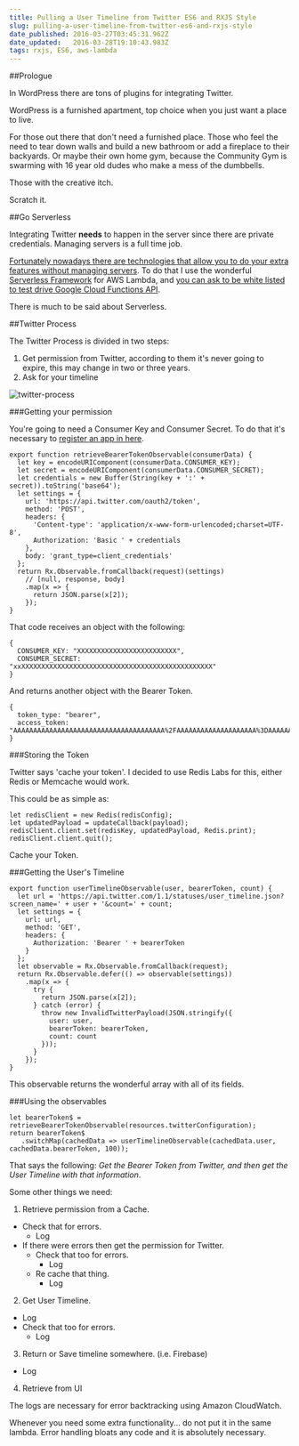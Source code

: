 ```yaml
---
title: Pulling a User Timeline from Twitter ES6 and RXJS Style
slug: pulling-a-user-timeline-from-twitter-es6-and-rxjs-style
date_published: 2016-03-27T03:45:31.962Z
date_updated:   2016-03-28T19:10:43.983Z
tags: rxjs, ES6, aws-lambda
---
```


##Prologue

In WordPress there are tons of plugins for integrating Twitter. 

WordPress is a furnished apartment, top choice when you just want a place to live. 

For those out there that don't need a furnished place. Those who feel the need to tear down walls and build a new bathroom or add a fireplace to their backyards. Or maybe their own home gym, because the Community Gym is swarming with 16 year old dudes who make a mess of the dumbbells.

Those with the creative itch. 

Scratch it. 

##Go Serverless

Integrating Twitter **needs** to happen in the server since there are private credentials. Managing servers is a full time job.

[Fortunately nowadays there are technologies that allow you to do your extra features without managing servers](http://www.forbes.com/sites/janakirammsv/2016/03/22/five-serverless-computing-frameworks-to-watch-out-for/#2e4dc559d778). To do that I use the wonderful [Serverless Framework](http://docs.serverless.com/) for AWS Lambda, and [you can ask to be white listed to test drive Google Cloud Functions API](https://cloud.google.com/functions/docs).

There is much to be said about Serverless.

##Twitter Process

The Twitter Process is divided in two steps:

 1. Get permission from Twitter, according to them it's never going to expire, this may change in two or three years.
 2. Ask for your timeline

![twitter-process](https://res.cloudinary.com/www-claudiordgz-com/image/upload/v1459035212/appauth_0_ghc7tp.png)

###Getting your permission

You're going to need a Consumer Key and Consumer Secret. To do that it's necessary to [register an app in here](https://dev.twitter.com/apps). 

```
export function retrieveBearerTokenObservable(consumerData) {
  let key = encodeURIComponent(consumerData.CONSUMER_KEY);
  let secret = encodeURIComponent(consumerData.CONSUMER_SECRET);
  let credentials = new Buffer(String(key + ':' + secret)).toString('base64');
  let settings = {
    url: 'https://api.twitter.com/oauth2/token',
    method: 'POST',
    headers: {
      'Content-type': 'application/x-www-form-urlencoded;charset=UTF-8',
      Authorization: 'Basic ' + credentials
    },
    body: 'grant_type=client_credentials'
  };
  return Rx.Observable.fromCallback(request)(settings)
    // [null, response, body]
    .map(x => {
      return JSON.parse(x[2]);
    });
}
```

That code receives an object with the following:

```
{
  CONSUMER_KEY: "XXXXXXXXXXXXXXXXXXXXXXXXX",
  CONSUMER_SECRET: "xxXXXXXXXXXXXXXXXXXXXXXXXXXXXXXXXXXXXXXXXXXXXXXXXX"
}
```

And returns another object with the Bearer Token.

```
{
  token_type: "bearer",
  access_token: "AAAAAAAAAAAAAAAAAAAAAAAAAAAAAAAAAAAAAA%2FAAAAAAAAAAAAAAAAAAAA%3DAAAAAAAAAAAAAAAAAAAAAAAAAAAAAAAAAAAAAAAAAA"
}
```

###Storing the Token

Twitter says 'cache your token'. I decided to use Redis Labs for this, either Redis or Memcache would work.

This could be as simple as:

```
let redisClient = new Redis(redisConfig);
let updatedPayload = updateCallback(payload);
redisClient.client.set(redisKey, updatedPayload, Redis.print);
redisClient.client.quit();
```

Cache your Token.

###Getting the User's Timeline

```
export function userTimelineObservable(user, bearerToken, count) {
  let url = 'https://api.twitter.com/1.1/statuses/user_timeline.json?screen_name=' + user + '&count=' + count;
  let settings = {
    url: url,
    method: 'GET',
    headers: {
      Authorization: 'Bearer ' + bearerToken
    }
  };
  let observable = Rx.Observable.fromCallback(request);
  return Rx.Observable.defer(() => observable(settings))
    .map(x => {
      try {
        return JSON.parse(x[2]);
      } catch (error) {
        throw new InvalidTwitterPayload(JSON.stringify({
          user: user,
          bearerToken: bearerToken,
          count: count
        }));
      }
    });
}
```

This observable returns the wonderful array with all of its fields. 

###Using the observables

```
let bearerToken$ = retrieveBearerTokenObservable(resources.twitterConfiguration);
return bearerToken$
   .switchMap(cachedData => userTimelineObservable(cachedData.user, cachedData.bearerToken, 100));
```

That says the following: *Get the Bearer Token from Twitter, and then get the User Timeline with that information*. 

Some other things we need:
 
 1. Retrieve permission from a Cache.
   - Check that for errors.
     - Log
   - If there were errors then get the permission for Twitter.
      - Check that too for errors.
         - Log
      - Re cache that thing. 
         - Log
 2. Get User Timeline.
   - Log
   - Check that too for errors.
      - Log
 3. Return or Save timeline somewhere. (i.e. Firebase)
   - Log
 4. Retrieve from UI

The logs are necessary for error backtracking using Amazon CloudWatch. 

Whenever you need some extra functionality... do not put it in the same lambda. Error handling bloats any code and it is absolutely necessary. 



